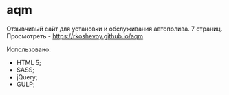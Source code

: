 # aqm

Отзывчивый сайт для установки и обслуживания автополива. 7 страниц. Просмотреть - https://rkoshevoy.github.io/aqm

Использовано:
- HTML 5;
- SASS;
- jQuery;
- GULP;
